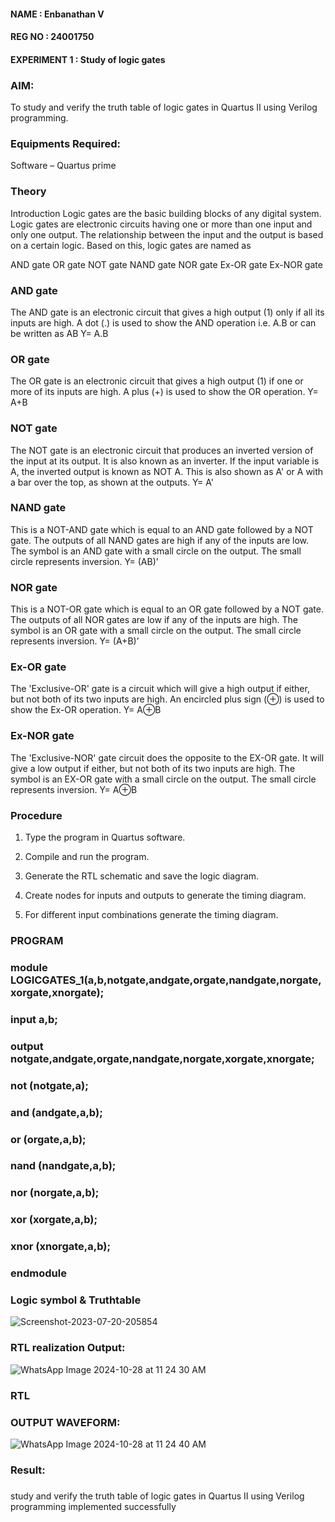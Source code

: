 #### NAME : Enbanathan V
#### REG NO : 24001750
#### EXPERIMENT 1 : Study of logic gates
### AIM:

To study and verify the truth table of logic gates in Quartus II using Verilog programming.

### Equipments Required:

Software – Quartus prime 

### Theory

Introduction Logic gates are the basic building blocks of any digital system. Logic gates are electronic circuits having one or more than one input and only one output. The relationship between the input and the output is based on a certain logic. Based on this, logic gates are named as

AND gate OR gate NOT gate NAND gate NOR gate Ex-OR gate Ex-NOR gate

### AND gate

The AND gate is an electronic circuit that gives a high output (1) only if all its inputs are high. A dot (.) is used to show the AND operation i.e. A.B or can be written as AB
Y= A.B

### OR gate

The OR gate is an electronic circuit that gives a high output (1) if one or more of its inputs are high. A plus (+) is used to show the OR operation.
Y= A+B

### NOT gate

The NOT gate is an electronic circuit that produces an inverted version of the input at its output. It is also known as an inverter. If the input variable is A, the inverted output is known as NOT A. This is also shown as A' or A with a bar over the top, as shown at the outputs.
Y= A'

### NAND gate

This is a NOT-AND gate which is equal to an AND gate followed by a NOT gate. The outputs of all NAND gates are high if any of the inputs are low. The symbol is an AND gate with a small circle on the output. The small circle represents inversion.
Y= (AB)’

### NOR gate

This is a NOT-OR gate which is equal to an OR gate followed by a NOT gate. The outputs of all NOR gates are low if any of the inputs are high. The symbol is an OR gate with a small circle on the output. The small circle represents inversion.
Y= (A+B)’

### Ex-OR gate

The 'Exclusive-OR' gate is a circuit which will give a high output if either, but not both of its two inputs are high. An encircled plus sign (⊕) is used to show the Ex-OR operation.
Y= A⊕B

### Ex-NOR gate

The 'Exclusive-NOR' gate circuit does the opposite to the EX-OR gate. It will give a low output if either, but not both of its two inputs are high. The symbol is an EX-OR gate with a small circle on the output. The small circle represents inversion.
Y= A⊕B

### Procedure

1.	Type the program in Quartus software.

2.	Compile and run the program.

3.	Generate the RTL schematic and save the logic diagram.

4.	Create nodes for inputs and outputs to generate the timing diagram.

5.	For different input combinations generate the timing diagram.


### PROGRAM


### module LOGICGATES_1(a,b,notgate,andgate,orgate,nandgate,norgate,xorgate,xnorgate);
### input a,b;
### output notgate,andgate,orgate,nandgate,norgate,xorgate,xnorgate;
### not (notgate,a);
### and (andgate,a,b);
### or (orgate,a,b);
### nand (nandgate,a,b);
### nor (norgate,a,b);
### xor (xorgate,a,b);
### xnor (xnorgate,a,b);
### endmodule


 
### Logic symbol & Truthtable
![Screenshot-2023-07-20-205854](https://github.com/user-attachments/assets/d78b570a-5c9a-4493-aef6-e87a5b4805c0)


### RTL realization Output:

![WhatsApp Image 2024-10-28 at 11 24 30 AM](https://github.com/user-attachments/assets/112c9f9f-b706-414e-997b-3e97c62bb1d9)


### RTL

### OUTPUT WAVEFORM:

![WhatsApp Image 2024-10-28 at 11 24 40 AM](https://github.com/user-attachments/assets/68237c6e-902d-402b-b772-300071566943)

### Result:
### 
 study and verify the truth table of logic gates in Quartus II using Verilog programming implemented successfully



